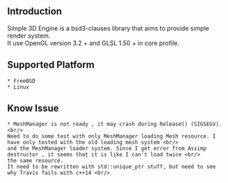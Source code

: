 ## Introduction

Simple 3D Engine is a bsd3-clauses library that aims to provide simple render system.<br/>
It use OpenGL version 3.2 + and GLSL 1.50 + in core profile.

##	Supported Platform	
	* FreeBSD 
	* Linux

##	Know Issue
	* MeshManager is not ready , it may crash during Release() (SIGSEGV). <br/>
	Need to do some test with only MeshManager loading Mesh resource. I have only tested with the old loading mesh system <br/>
	and the MeshManager loader system. Since I get error from Assimp destructor , it seems that it is like I can't load twice <br/>
	the same resource.
	It need to be rewritten with std::unique_ptr stuff, but need to see why Travis fails with c++14 <br/>


